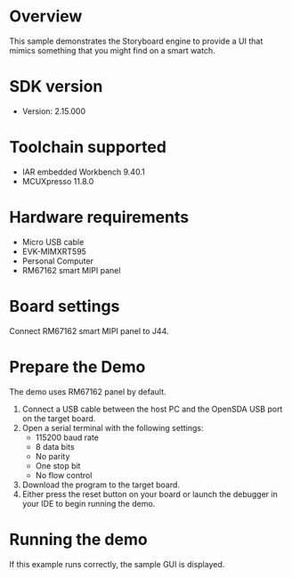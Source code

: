 Overview
========
This sample demonstrates the Storyboard engine to provide a UI that mimics something that you might find on a smart watch.


SDK version
===========
- Version: 2.15.000

Toolchain supported
===================
- IAR embedded Workbench  9.40.1
- MCUXpresso  11.8.0

Hardware requirements
=====================
- Micro USB cable
- EVK-MIMXRT595
- Personal Computer
- RM67162 smart MIPI panel

Board settings
==============
Connect RM67162 smart MIPI panel to J44.

Prepare the Demo
================
The demo uses RM67162 panel by default.

1.  Connect a USB cable between the host PC and the OpenSDA USB port on the target board.
2.  Open a serial terminal with the following settings:
    - 115200 baud rate
    - 8 data bits
    - No parity
    - One stop bit
    - No flow control
3.  Download the program to the target board.
4.  Either press the reset button on your board or launch the debugger in your IDE to begin running the demo.

Running the demo
================
If this example runs correctly, the sample GUI is displayed.
